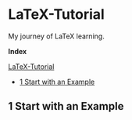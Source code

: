 # LaTeX-Tutorial

My journey of LaTeX learning. 

**Index**

[LaTeX-Tutorial](#latex-tutorial)
  - [1 Start with an Example](#1-start-with-an-example)

## 1 Start with an Example






